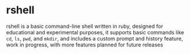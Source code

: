# rshell
rshell is a basic command-line shell written in ruby, designed for educational and experimental purposes, it supports basic commands like `cd`, `ls`, `pwd`, and `mkdir`, and includes a custom prompt and history feature, work in progress, with more features planned for future releases
